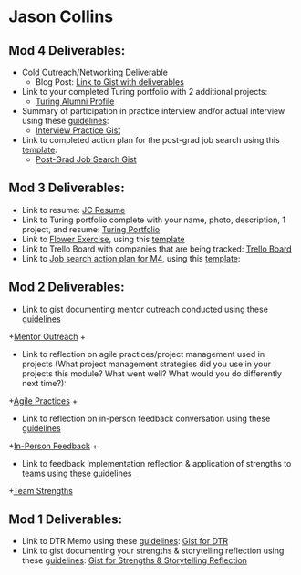 # Jason Collins

## Mod 4 Deliverables:
* Cold Outreach/Networking Deliverable
    * Blog Post: [Link to Gist with deliverables](https://gist.github.com/the-oem/658baf2b0d2e76aaf0eeb0725e257508)
* Link to your completed Turing portfolio with 2 additional projects:
    * [Turing Alumni Profile](https://www.turing.io/alumni/jason-collins)
* Summary of participation in practice interview and/or actual interview using these [guidelines](https://github.com/turingschool/career-development-curriculum/blob/master/module_four/interview_practice_reflection_guidelines.md):
    * [Interview Practice Gist](https://gist.github.com/the-oem/81fa99615b8d038a56b74188d7a2eac4)
* Link to completed action plan for the post-grad job search using this [template](https://github.com/turingschool/career-development-curriculum/blob/master/module_four/post_grad_plan.md):
    * [Post-Grad Job Search Gist](https://gist.github.com/the-oem/482b422add36159f1c4746094ec0f139)

## Mod 3 Deliverables:
* Link to resume: [JC Resume](https://the-oem.github.io/assets/JGC-resume-2017.pdf)
* Link to Turing portfolio complete with your name, photo, description, 1 project, and resume: [Turing Portfolio](https://www.turing.io/alumni/jason-collins)
* Link to [Flower Exercise](https://gist.github.com/the-oem/5a3b8ea0cfb89461f7159cdb3fcf48ee), using this  [template](https://github.com/turingschool/career-development-curriculum/blob/master/files/Career%20Unit%20-%20The%20Flower%20Diagram.pdf)
* Link to Trello Board with companies that are being tracked: [Trello Board](https://trello.com/b/3EqdAmi0/job-tracker)
* Link to [Job search action plan for M4](https://gist.github.com/the-oem/3c0f2f82981911bffcb1df35891cd9bc), using this [template](https://github.com/turingschool/career-development-curriculum/blob/master/module_three/mod_4_action_plan_template.md):

## Mod 2 Deliverables:
 * Link to gist documenting mentor outreach conducted using these [guidelines](https://github.com/turingschool/career-development-curriculum/blob/master/module_two/cold_outreach_i_guidelines.md)

+[Mentor Outreach](https://gist.github.com/the-oem/46cd88cbc0c66a3e43f0a784846f1a08)
+
 * Link to reflection on agile practices/project management used in projects (What project management strategies did you use in your projects this module? What went well? What would you do differently next time?):

+[Agile Practices](https://gist.github.com/the-oem/c71e4e89eede7fdee6a741240688d0fc)
+
 * Link to reflection on in-person feedback conversation using these [guidelines](https://github.com/turingschool/career-development-curriculum/blob/master/module_two/feedback_conversation_reflection_guidelines.md)

+[In-Person Feedback](https://gist.github.com/the-oem/d8584d68b2152653b71956b9ba656d1f)
+
 * Link to feedback implementation reflection & application of strengths to teams using these [guidelines](https://github.com/turingschool/career-development-curriculum/blob/master/module_two/feedback_implementation_strengths_reflection.md)

+[Team Strengths](https://gist.github.com/the-oem/15f307b5333aaa4d65a5043177738e29)

## Mod 1 Deliverables:
* Link to DTR Memo using these [guidelines](https://github.com/turingschool/career-development-curriculum/blob/master/module_one/dtr_guidelines_memo.md): [Gist for DTR](https://gist.github.com/the-oem/e09cf2d2772e3f7e46891bb48d9ef162)
* Link to gist documenting your strengths & storytelling reflection using these [guidelines](https://github.com/turingschool/career-development-curriculum/blob/master/module_one/strengths_storytelling_reflection.md): [Gist for Strengths & Storytelling Reflection](https://gist.github.com/the-oem/b8638681a27e9fd431d38b354fe69aa8)
